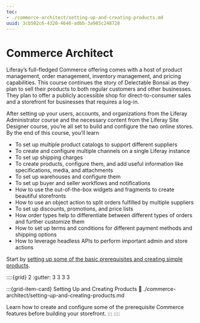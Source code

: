 ```yaml
---
toc:
- ./commerce-architect/setting-up-and-creating-products.md
uuid: 3cb502c6-4320-4646-adbb-3a985c248728
---
```

# Commerce Architect

Liferay’s full-fledged Commerce offering comes with a host of product management, order management, inventory management, and pricing capabilities. This course continues the story of Delectable Bonsai as they plan to sell their products to both regular customers and other businesses. They plan to offer a publicly accessible shop for direct-to-consumer sales and a storefront for businesses that requires a log-in. 

<!-- Add screenshot of the final stores here -->

After setting up your users, accounts, and organizations from the Liferay Administrator course and the necessary content from the Liferay Site Designer course, you’re all set to build and configure the two online stores. By the end of this course, you’ll learn 

* To set up multiple product catalogs to support different suppliers
* To create and configure multiple channels on a single Liferay instance
* To set up shipping charges
* To create products, configure them, and add useful information like specifications, media, and attachments
* To set up warehouses and configure them
* To set up buyer and seller workflows and notifications
* How to use the out-of-the-box widgets and fragments to create beautiful storefronts
* How to use an object action to split orders fulfilled by multiple suppliers
* To set up discounts, promotions, and price lists
* How order types help to differentiate between different types of orders and further customize them
* How to set up terms and conditions for different payment methods and shipping options
* How to leverage headless APIs to perform important admin and store actions

Start by [setting up some of the basic prerequisites and creating simple products](./commerce-architect/setting-up-and-creating-products.md). 

::::{grid} 2
:gutter: 3 3 3 3

:::{grid-item-card}  Setting Up and Creating Products
:link: ./commerce-architect/setting-up-and-creating-products.md

Learn how to create and configure some of the prerequisite Commerce features before building your storefront. 
:::
::::
